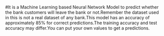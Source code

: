 #It is a Machine Learning based Neural Network Model to predict whether the bank customers will leave the bank or not.Remember the dataset used in this is not a real dataset of any bank.This model has an accuracy of approximately 85% for correct predictions.The training accuracy and test accuracy may differ.You can put your own values to get a predictions.
